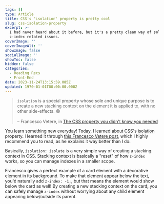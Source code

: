```yaml
---
tags: []
type: Article
title: CSS's "isolation" property is pretty cool
slug: css-isolation-property
excerpt: >-
  I had never heard about it before, but it's a pretty clean way of solving
  z-index related issues.
coverImage: ''
coverImageAlt: ''
showImage: false
socialImage: ''
showToc: false
hidden: false
categories:
  - Reading Recs
  - Front-End
date: 2023-11-24T13:15:59.085Z
updated: 1970-01-01T00:00:00.000Z
---
```


> `isolation` is a special property whose sole and unique purpose is to create a new stacking context on the element it is applied to, with no other side-effects. 😄\
> \
> – Francesco Vetere, in [The CSS property you didn't know you needed](https://dev.to/francescovetere/the-css-property-you-didnt-know-you-needed-3fk0)

You learn something new everyday! Today, I learned about CSS's [isolation](https://developer.mozilla.org/en-US/docs/Web/CSS/isolation) property. I learned it through [this Francesco Vetere post](https://dev.to/francescovetere/the-css-property-you-didnt-know-you-needed-3fk0), which I highly recommend you to read, as he explains it way better than I do.

Basically, `isolation: isolate` is a very simple way of creating a stacking context in CSS. Stacking context is basically a "reset" of how `z-index` works, so you can manage indexes in a smaller scope.

Francesco gives a perfect example of a card element with a decorative element in its background. To make that element appear below the text, you'd naturally add `z-index: -1;`, but that means the element would show below the card as well! By creating a new stacking context on the card, you can safely manage `z-index` without worrying about any child element appearing below/outside its parent.
